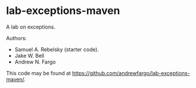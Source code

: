 # lab-exceptions-maven

A lab on exceptions.

Authors:

* Samuel A. Rebelsky (starter code).
* Jake W. Bell
* Andrew N. Fargo

This code may be found at <https://github.com/andrewfargo/lab-exceptions-maven/>.
